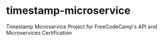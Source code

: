 # timestamp-microservice
Timestamp Microservice Project for FreeCodeCamp's API and Microservices Certification
